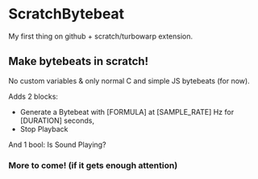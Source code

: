 # ScratchBytebeat

My first thing on github + scratch/turbowarp extension.

## Make bytebeats in scratch!

No custom variables & only normal C and simple JS bytebeats (for now).

Adds 2 blocks:
* Generate a Bytebeat with [FORMULA] at [SAMPLE_RATE] Hz for [DURATION] seconds,
* Stop Playback

And 1 bool: Is Sound Playing?

### More to come! (if it gets enough attention)
